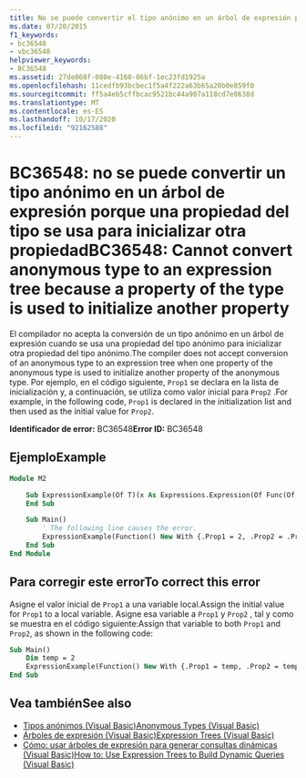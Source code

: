 ```yaml
---
title: No se puede convertir el tipo anónimo en un árbol de expresión porque una propiedad del tipo se usa para inicializar otra propiedad.
ms.date: 07/20/2015
f1_keywords:
- bc36548
- vbc36548
helpviewer_keywords:
- BC36548
ms.assetid: 27de068f-080e-4160-86bf-1ec23fd1925a
ms.openlocfilehash: 11cedfb93bcbec1f5a4f222a63b65a20b0e859f0
ms.sourcegitcommit: ff5a4eb5cffbcac9521bc44a907a118cd7e8638d
ms.translationtype: MT
ms.contentlocale: es-ES
ms.lasthandoff: 10/17/2020
ms.locfileid: "92162588"
---
```

# <a name="bc36548-cannot-convert-anonymous-type-to-an-expression-tree-because-a-property-of-the-type-is-used-to-initialize-another-property"></a><span data-ttu-id="f457e-102">BC36548: no se puede convertir un tipo anónimo en un árbol de expresión porque una propiedad del tipo se usa para inicializar otra propiedad</span><span class="sxs-lookup"><span data-stu-id="f457e-102">BC36548: Cannot convert anonymous type to an expression tree because a property of the type is used to initialize another property</span></span>

<span data-ttu-id="f457e-103">El compilador no acepta la conversión de un tipo anónimo en un árbol de expresión cuando se usa una propiedad del tipo anónimo para inicializar otra propiedad del tipo anónimo.</span><span class="sxs-lookup"><span data-stu-id="f457e-103">The compiler does not accept conversion of an anonymous type to an expression tree when one property of the anonymous type is used to initialize another property of the anonymous type.</span></span> <span data-ttu-id="f457e-104">Por ejemplo, en el código siguiente, `Prop1` se declara en la lista de inicialización y, a continuación, se utiliza como valor inicial para `Prop2` .</span><span class="sxs-lookup"><span data-stu-id="f457e-104">For example, in the following code, `Prop1` is declared in the initialization list and then used as the initial value for `Prop2`.</span></span>

<span data-ttu-id="f457e-105">**Identificador de error:** BC36548</span><span class="sxs-lookup"><span data-stu-id="f457e-105">**Error ID:** BC36548</span></span>

## <a name="example"></a><span data-ttu-id="f457e-106">Ejemplo</span><span class="sxs-lookup"><span data-stu-id="f457e-106">Example</span></span>

```vb
Module M2

    Sub ExpressionExample(Of T)(x As Expressions.Expression(Of Func(Of T)))
    End Sub

    Sub Main()
        ' The following line causes the error.
        ExpressionExample(Function() New With {.Prop1 = 2, .Prop2 = .Prop1})
    End Sub
End Module
```

## <a name="to-correct-this-error"></a><span data-ttu-id="f457e-107">Para corregir este error</span><span class="sxs-lookup"><span data-stu-id="f457e-107">To correct this error</span></span>

<span data-ttu-id="f457e-108">Asigne el valor inicial de `Prop1` a una variable local.</span><span class="sxs-lookup"><span data-stu-id="f457e-108">Assign the initial value for `Prop1` to a local variable.</span></span> <span data-ttu-id="f457e-109">Asigne esa variable a `Prop1` y `Prop2` , tal y como se muestra en el código siguiente:</span><span class="sxs-lookup"><span data-stu-id="f457e-109">Assign that variable to both `Prop1` and `Prop2`, as shown in the following code:</span></span>

```vb
Sub Main()
    Dim temp = 2
    ExpressionExample(Function() New With {.Prop1 = temp, .Prop2 = temp})
End Sub
```

## <a name="see-also"></a><span data-ttu-id="f457e-110">Vea también</span><span class="sxs-lookup"><span data-stu-id="f457e-110">See also</span></span>

- [<span data-ttu-id="f457e-111">Tipos anónimos (Visual Basic)</span><span class="sxs-lookup"><span data-stu-id="f457e-111">Anonymous Types (Visual Basic)</span></span>](../../programming-guide/language-features/objects-and-classes/anonymous-types.md)
- [<span data-ttu-id="f457e-112">Árboles de expresión (Visual Basic)</span><span class="sxs-lookup"><span data-stu-id="f457e-112">Expression Trees (Visual Basic)</span></span>](../../programming-guide/concepts/expression-trees/index.md)
- [<span data-ttu-id="f457e-113">Cómo: usar árboles de expresión para generar consultas dinámicas (Visual Basic)</span><span class="sxs-lookup"><span data-stu-id="f457e-113">How to: Use Expression Trees to Build Dynamic Queries (Visual Basic)</span></span>](../../programming-guide/concepts/expression-trees/how-to-use-expression-trees-to-build-dynamic-queries.md)
